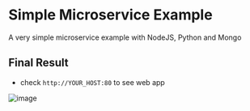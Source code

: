 # Simple Microservice Example

A very simple microservice example with NodeJS, Python and Mongo


## Final Result
* check `http://YOUR_HOST:80` to see web app

![image](https://user-images.githubusercontent.com/13379595/42726706-82eb0ae6-87b6-11e8-8456-d933b9dfa73b.png)
